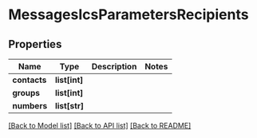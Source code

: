 # MessagesIcsParametersRecipients

## Properties
Name | Type | Description | Notes
------------ | ------------- | ------------- | -------------
**contacts** | **list[int]** |  | 
**groups** | **list[int]** |  | 
**numbers** | **list[str]** |  | 

[[Back to Model list]](../README.md#documentation-for-models) [[Back to API list]](../README.md#documentation-for-api-endpoints) [[Back to README]](../README.md)


